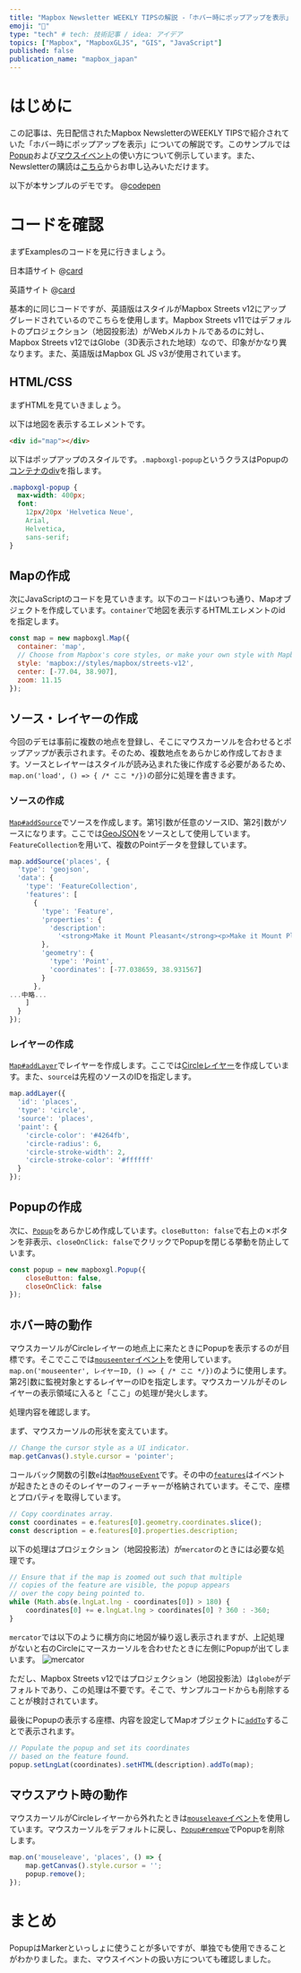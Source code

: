 ```yaml
---
title: "Mapbox Newsletter WEEKLY TIPSの解説 -「ホバー時にポップアップを表示」"
emoji: "💬"
type: "tech" # tech: 技術記事 / idea: アイデア
topics: ["Mapbox", "MapboxGLJS", "GIS", "JavaScript"]
published: false
publication_name: "mapbox_japan"
---
```


# はじめに

この記事は、先日配信されたMapbox NewsletterのWEEKLY TIPSで紹介されていた「ホバー時にポップアップを表示」についての解説です。このサンプルでは[Popup](https://docs.mapbox.com/mapbox-gl-js/api/markers/#popup)および[マウスイベント](https://docs.mapbox.com/mapbox-gl-js/api/map/#events-interaction)の使い方について例示しています。また、Newsletterの購読は[こちら](https://www.mapbox.jp/blog?#:~:text=%E3%83%8B%E3%83%A5%E3%83%BC%E3%82%B9%E3%83%AC%E3%82%BF%E3%83%BC%E3%82%92%E8%B3%BC%E8%AA%AD)からお申し込みいただけます。

以下が本サンプルのデモです。
@[codepen](https://codepen.io/OttyLab/pen/XWwQPpL)


# コードを確認

まずExamplesのコードを見に行きましょう。

日本語サイト
@[card](https://docs.mapbox.com/jp/mapbox-gl-js/example/popup-on-hover/)

英語サイト
@[card](https://docs.mapbox.com/mapbox-gl-js/example/popup-on-hover/)

基本的に同じコードですが、英語版はスタイルがMapbox Streets v12にアップグレードされているのでこちらを使用します。Mapbox Streets v11ではデフォルトのプロジェクション（地図投影法）がWebメルカトルであるのに対し、Mapbox Streets v12ではGlobe（3D表示された地球）なので、印象がかなり異なります。また、英語版はMapbox GL JS v3が使用されています。

## HTML/CSS

まずHTMLを見ていきましょう。

以下は地図を表示するエレメントです。

```HTML
<div id="map"></div>
```

以下はポップアップのスタイルです。`.mapboxgl-popup`というクラスはPopupの[コンテナのdiv](https://github.com/mapbox/mapbox-gl-js/blob/v2.4.0/src/ui/popup.js#L551)を指します。

```css
.mapboxgl-popup {
  max-width: 400px;
  font:
    12px/20px 'Helvetica Neue',
    Arial,
    Helvetica,
    sans-serif;
}
```

## Mapの作成

次にJavaScriptのコードを見ていきます。以下のコードはいつも通り、Mapオブジェクトを作成しています。`container`で地図を表示するHTMLエレメントのidを指定します。

```JavaScript
const map = new mapboxgl.Map({
  container: 'map',
  // Choose from Mapbox's core styles, or make your own style with Mapbox Studio
  style: 'mapbox://styles/mapbox/streets-v12',
  center: [-77.04, 38.907],
  zoom: 11.15
});
```

## ソース・レイヤーの作成

今回のデモは事前に複数の地点を登録し、そこにマウスカーソルを合わせるとポップアップが表示されます。そのため、複数地点をあらかじめ作成しておきます。ソースとレイヤーはスタイルが読み込まれた後に作成する必要があるため、`map.on('load', () => { /* ここ */})`の部分に処理を書きます。

### ソースの作成

[`Map#addSource`](https://docs.mapbox.com/mapbox-gl-js/api/map/#map#addsource)でソースを作成します。第1引数が任意のソースID、第2引数がソースになります。ここでは[GeoJSON](https://docs.mapbox.com/style-spec/reference/sources/#geojson)をソースとして使用しています。`FeatureCollection`を用いて、複数のPointデータを登録しています。

```JavaScript
map.addSource('places', {
  'type': 'geojson',
  'data': {
    'type': 'FeatureCollection',
    'features': [
      {
        'type': 'Feature',
        'properties': {
          'description':
            '<strong>Make it Mount Pleasant</strong><p>Make it Mount Pleasant is a handmade and vintage market and afternoon of live entertainment and kids activities. 12:00-6:00 p.m.</p>'
        },
        'geometry': {
          'type': 'Point',
          'coordinates': [-77.038659, 38.931567]
        }
      },
...中略...
    ]
  }
});
```

### レイヤーの作成
[`Map#addLayer`](https://docs.mapbox.com/mapbox-gl-js/api/map/#map#addlayer)でレイヤーを作成します。ここでは[Circleレイヤー](https://docs.mapbox.com/style-spec/reference/layers#circle)を作成しています。また、`source`は先程のソースのIDを指定します。

```JavaScript
map.addLayer({
  'id': 'places',
  'type': 'circle',
  'source': 'places',
  'paint': {
    'circle-color': '#4264fb',
    'circle-radius': 6,
    'circle-stroke-width': 2,
    'circle-stroke-color': '#ffffff'
  }
});
```

## Popupの作成

次に、[`Popup`](https://docs.mapbox.com/mapbox-gl-js/api/markers/#popup)をあらかじめ作成しています。`closeButton: false`で右上の✗ボタンを非表示、`closeOnClick: false`でクリックでPopupを閉じる挙動を防止しています。

```JavaScript
const popup = new mapboxgl.Popup({
    closeButton: false,
    closeOnClick: false
});
```

## ホバー時の動作

マウスカーソルがCircleレイヤーの地点上に来たときにPopupを表示するのが目標です。そこでここでは[`mouseenter`イベント](https://docs.mapbox.com/mapbox-gl-js/api/map/#map.event:mouseenter)を使用しています。`map.on('mouseenter', レイヤーID, () => { /* ここ */})`のように使用します。第2引数に監視対象とするレイヤーのIDを指定します。マウスカーソルがそのレイヤーの表示領域に入ると「ここ」の処理が発火します。

処理内容を確認します。

まず、マウスカーソルの形状を変えています。
```JavaScript
// Change the cursor style as a UI indicator.
map.getCanvas().style.cursor = 'pointer';
```

コールバック関数の引数`e`は[`MapMouseEvent`](https://docs.mapbox.com/mapbox-gl-js/api/events/#mapmouseevent)です。その中の[`features`](https://docs.mapbox.com/mapbox-gl-js/api/events/#mapmouseevent#features)はイベントが起きたときのそのレイヤーのフィーチャーが格納されています。そこで、座標とプロパティを取得しています。

```JavaScript
// Copy coordinates array.
const coordinates = e.features[0].geometry.coordinates.slice();
const description = e.features[0].properties.description;
```

以下の処理はプロジェクション（地図投影法）が`mercator`のときには必要な処理です。
```JavaScript
// Ensure that if the map is zoomed out such that multiple
// copies of the feature are visible, the popup appears
// over the copy being pointed to.
while (Math.abs(e.lngLat.lng - coordinates[0]) > 180) {
    coordinates[0] += e.lngLat.lng > coordinates[0] ? 360 : -360;
}
```

`mercator`では以下のように横方向に地図が繰り返し表示されますが、上記処理がないと右のCircleにマースカーソルを合わせたときに左側にPopupが出てしまいます。
![mercator](/images/articles/08f18ea131656c/mercator.png)

ただし、Mapbox Streets v12ではプロジェクション（地図投影法）は`globe`がデフォルトであり、この処理は不要です。そこで、サンプルコードからも削除することが検討されています。


最後にPopupの表示する座標、内容を設定してMapオブジェクトに[`addTo`](https://docs.mapbox.com/mapbox-gl-js/api/markers/#popup#addto)することで表示されます。
```JavaScript
// Populate the popup and set its coordinates
// based on the feature found.
popup.setLngLat(coordinates).setHTML(description).addTo(map);
```

## マウスアウト時の動作

マウスカーソルがCircleレイヤーから外れたときは[`mouseleave`イベント](https://docs.mapbox.com/mapbox-gl-js/api/map/#map.event:mouseleave)を使用しています。マウスカーソルをデフォルトに戻し、[`Popup#rempve`](https://docs.mapbox.com/mapbox-gl-js/api/markers/#popup#remove)でPopupを削除します。

```JavaScript
map.on('mouseleave', 'places', () => {
    map.getCanvas().style.cursor = '';
    popup.remove();
});
```


# まとめ
PopupはMarkerといっしょに使うことが多いですが、単独でも使用できることがわかりました。また、マウスイベントの扱い方についても確認しました。
